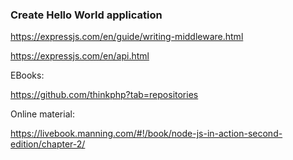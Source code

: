 

### Create Hello World application

https://expressjs.com/en/guide/writing-middleware.html


https://expressjs.com/en/api.html


EBooks:

https://github.com/thinkphp?tab=repositories


Online material:

https://livebook.manning.com/#!/book/node-js-in-action-second-edition/chapter-2/
